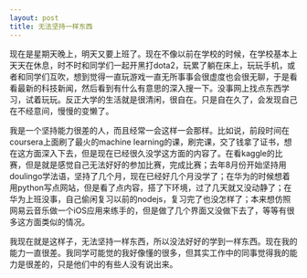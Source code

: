 ```yaml
---
layout: post
title: 无法坚持一样东西
---
```

现在是星期天晚上，明天又要上班了。现在不像以前在学校的时候，在学校基本上天天在休息，时不时和同学们一起开黑打dota2，玩累了躺在床上，玩玩手机，或者和同学们互吹，想到觉得一直玩游戏一直无所事事会很虚度也会很无聊，于是看看最新的科技新闻，然后看到有什么有意思的深入搜一下。没事网上找点东西学习，试着玩玩。反正大学的生活就是很清闲，很自在。只是自在久了，会发现自己在不经意间，慢慢的变懒了。

我是一个坚持能力很差的人，而且经常一会这样一会那样。比如说，前段时间在coursera上面刷了最火的machine learning的课，刷完课，交了钱拿了证书，想在这方面深入下去，但是现在已经很久没学这方面的内容了。在看kaggle的比赛，但是就是感觉自己无法好好的参加比赛，完成比赛；去年8月份开始坚持用doulingo学法语，坚持了几个月，现在已经好几个月没学了；在华为的时候想着用python写点网站，但是看了点内容，搭了下环境，过了几天就又没动静了；在华为上班没事，自己偷闲复习以前的nodejs，复习完了也没怎样了；本来想仿照网易云音乐做一个iOS应用来练手的，但是做了几个界面又没做下去了，等等有很多这方面类似的情况。

我现在就是这样子，无法坚持一样东西，所以没法好好的学到一样东西。现在我的能力一直很差。我同学可能觉的我好像懂的很多，但其实工作中的同事觉得我的能力是很差的，只是他们中的有些人没有说出来。